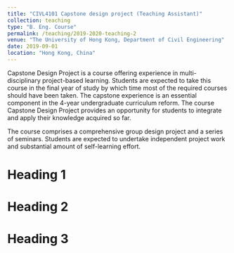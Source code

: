 ```yaml
---
title: "CIVL4101 Capstone design project (Teaching Assistant)"
collection: teaching
type: "B. Eng. Course"
permalink: /teaching/2019-2020-teaching-2
venue: "The University of Hong Kong, Department of Civil Engineering"
date: 2019-09-01
location: "Hong Kong, China"
---
```


Capstone Design Project is a course offering experience in multi-disciplinary project-based learning. Students are expected to take this course in the final year of study by which time most of the required courses should have been taken. The capstone experience is an essential component in the 4-year undergraduate curriculum reform. The course Capstone Design Project provides an opportunity for students to integrate and apply their knowledge acquired so far.

The course comprises a comprehensive group design project and a series of seminars. Students are expected to undertake independent project work and substantial amount of self-learning effort.

Heading 1
======

Heading 2
======

Heading 3
======
